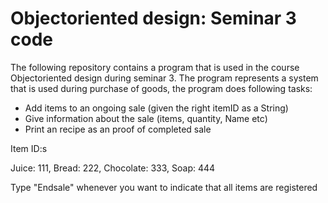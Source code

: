 # Objectoriented design: Seminar 3 code

The following repository contains a program that is used in the course Objectoriented design during seminar 3.
The program represents a system that is used during purchase of goods, the program does following tasks:

  - Add items to an ongoing sale (given the right itemID as a String)
  - Give information about the sale (items, quantity, Name etc)
  - Print an recipe as an proof of completed sale
  
Item ID:s  

Juice: 111,
Bread: 222,
Chocolate: 333,
Soap: 444

Type "Endsale" whenever you want to indicate that all items are registered
  
